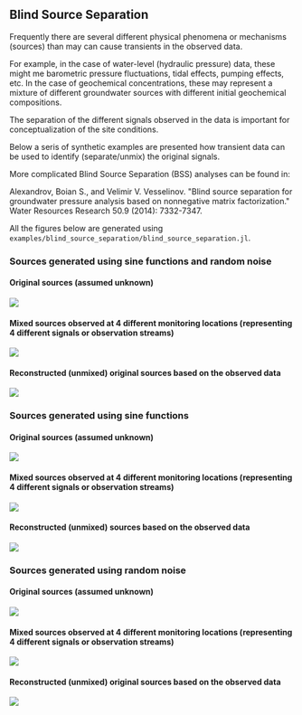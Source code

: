 ## Blind Source Separation

Frequently there are several different physical phenomena or mechanisms (sources) than may can cause transients in the observed data.

For example, in the case of water-level (hydraulic pressure) data, these might me barometric pressure fluctuations, tidal effects, pumping effects, etc.
In the case of geochemical concentrations, these may represent a mixture of different groundwater sources with different initial geochemical compositions.

The separation of the different signals observed in the data is important for conceptualization of the site conditions.

Below a seris of synthetic examples are presented how transient data can be used to identify (separate/unmix) the original signals.

More complicated Blind Source Separation (BSS) analyses can be found in:

Alexandrov, Boian S., and Velimir V. Vesselinov. "Blind source separation for groundwater pressure analysis based on nonnegative matrix factorization." Water Resources Research 50.9 (2014): 7332-7347.

All the figures below are generated using `examples/blind_source_separation/blind_source_separation.jl`.

### Sources generated using sine functions and random noise

#### Original sources (assumed unknown)

![](sig_original_sources.svg)

#### Mixed sources observed at 4 different monitoring locations (representing 4 different signals or observation streams)

![](sig_mixed_signals.svg)

#### Reconstructed (unmixed) original sources based on the observed data

![](sig_unmixed_sources_nlopt.svg)

### Sources generated using sine functions

#### Original sources (assumed unknown)

![](sin_original_sources.svg)

#### Mixed sources observed at 4 different monitoring locations (representing 4 different signals or observation streams)

![](sin_mixed_signals.svg)

#### Reconstructed (unmixed) sources based on the observed data

![](sin_unmixed_sources_nlopt.svg)

### Sources generated using random noise

#### Original sources (assumed unknown)

![](rand_original_sources.svg)

#### Mixed sources observed at 4 different monitoring locations (representing 4 different signals or observation streams)

![](rand_mixed_signals.svg)

#### Reconstructed (unmixed) original sources based on the observed data

![](rand_unmixed_sources_nlopt.svg)
